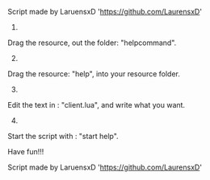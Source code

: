 Script made by LaruensxD 'https://github.com/LaurensxD'




1.
Drag the resource, out the folder: "helpcommand".



2.
Drag the resource: "help", into your resource folder.



3.
Edit the text in : "client.lua", and write what you want.

4.
Start the script with : "start help".

Have fun!!!


Script made by LaruensxD 'https://github.com/LaurensxD'